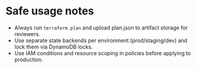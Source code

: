 # Safe usage notes

- Always run `terraform plan` and upload plan.json to artifact storage for reviewers.
- Use separate state backends per environment (prod/staging/dev) and lock them via DynamoDB locks.
- Use IAM conditions and resource scoping in policies before applying to production.

